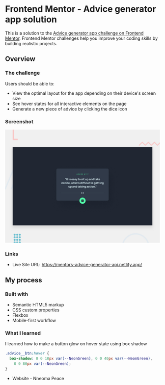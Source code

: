 # Frontend Mentor - Advice generator app solution

This is a solution to the [Advice generator app challenge on Frontend Mentor](https://www.frontendmentor.io/challenges/advice-generator-app-QdUG-13db). Frontend Mentor challenges help you improve your coding skills by building realistic projects.

## Overview

### The challenge

Users should be able to:

- View the optimal layout for the app depending on their device's screen size
- See hover states for all interactive elements on the page
- Generate a new piece of advice by clicking the dice icon

### Screenshot

![Design preview for the Advice generator app coding challenge](./design/desktop-preview.jpg)

### Links

- Live Site URL: https://mentors-advice-generator-api.netlify.app/

## My process

### Built with

- Semantic HTML5 markup
- CSS custom properties
- Flexbox
- Mobile-first workflow

### What I learned

I learned how to make a button glow on hover state using box shadow

```css
.advice__btn:hover {
  box-shadow: 0 0 10px var(--NeonGreen), 0 0 40px var(--NeonGreen),
    0 0 80px var(--NeonGreen);
}
```

- Website - Nneoma Peace
